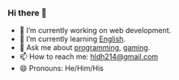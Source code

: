 ### Hi there 👋

- 🔭 I’m currently working on web development.
- 🌱 I’m currently learning [English](https://pearsonpte.com/).
- 💬 Ask me about [programming](https://github.com/hldh214), [gaming](https://steamcommunity.com/id/hldh214).
- 📫 How to reach me: hldh214@gmail.com
- 😄 Pronouns: He/Him/His
